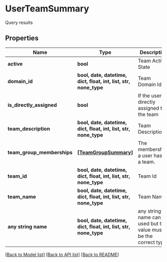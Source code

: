 # UserTeamSummary

Query results

## Properties
Name | Type | Description | Notes
------------ | ------------- | ------------- | -------------
**active** | **bool** | Team Active State | [optional] 
**domain_id** | **bool, date, datetime, dict, float, int, list, str, none_type** | Team Domain Id | [optional] 
**is_directly_assigned** | **bool** | If the user is directly assigned to the team | [optional] 
**team_description** | **bool, date, datetime, dict, float, int, list, str, none_type** | Team Description | [optional] 
**team_group_memberships** | [**[TeamGroupSummary]**](TeamGroupSummary.md) | The memberships a user has to a team. | [optional] 
**team_id** | **bool, date, datetime, dict, float, int, list, str, none_type** | Team Id | [optional] 
**team_name** | **bool, date, datetime, dict, float, int, list, str, none_type** | Team Name | [optional] 
**any string name** | **bool, date, datetime, dict, float, int, list, str, none_type** | any string name can be used but the value must be the correct type | [optional]

[[Back to Model list]](../README.md#documentation-for-models) [[Back to API list]](../README.md#documentation-for-api-endpoints) [[Back to README]](../README.md)


